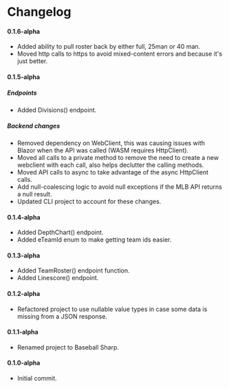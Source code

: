 # Changelog

#### 0.1.6-alpha

- Added ability to pull roster back by either full, 25man or 40 man.
- Moved http calls to https to avoid mixed-content errors and because it's just better.

#### 0.1.5-alpha

##### Endpoints

- Added Divisions() endpoint.

##### Backend changes

- Removed dependency on WebClient, this was causing issues with Blazor when the API was called (WASM requires HttpClient).
- Moved all calls to a private method to remove the need to create a new webclient with each call, also helps declutter the calling methods.
- Moved API calls to async to take advantage of the async HttpClient calls.
- Add null-coalescing logic to avoid null exceptions if the MLB API returns a null result.
- Updated CLI project to account for these changes.

#### 0.1.4-alpha

- Added DepthChart() endpoint.
- Added eTeamId enum to make getting team ids easier.

#### 0.1.3-alpha

- Added TeamRoster() endpoint function.
- Added Linescore() endpoint.

#### 0.1.2-alpha

- Refactored project to use nullable value types in case some data is missing from a JSON response.

#### 0.1.1-alpha

- Renamed project to Baseball Sharp.

#### 0.1.0-alpha

- Initial commit.